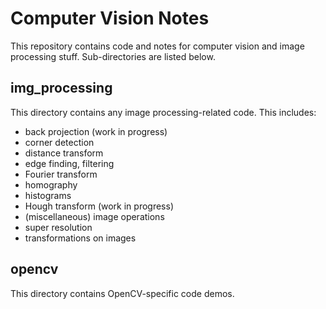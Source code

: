 # Computer Vision Notes
This repository contains code and notes for computer vision and image processing stuff. Sub-directories are listed below.

## img_processing
This directory contains any image processing-related code. This includes:
* back projection (work in progress)
* corner detection
* distance transform
* edge finding, filtering
* Fourier transform
* homography
* histograms
* Hough transform (work in progress)
* (miscellaneous) image operations
* super resolution
* transformations on images

## opencv
This directory contains OpenCV-specific code demos.
